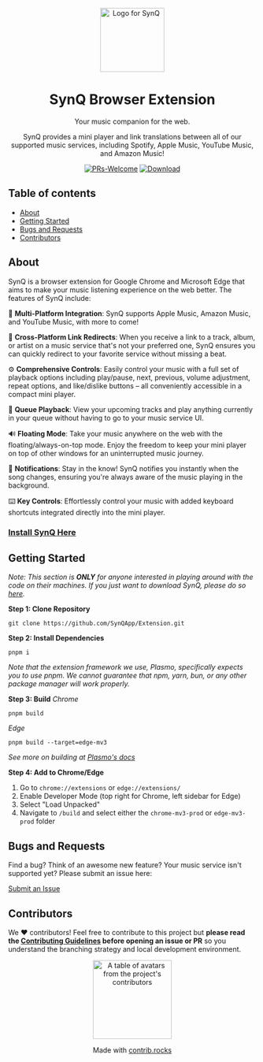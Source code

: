 
<p align="center">
  <picture>
  <source media="(prefers-color-scheme: dark)" srcset="https://github.com/SynQApp/Extension/blob/main/assets/icon.png?raw=true">
  <img src="https://github.com/SynQApp/Extension/blob/main/assets/icon.png?raw=true" width="130" alt="Logo for SynQ">
</picture>
</p>

<h1 align="center">
  SynQ Browser Extension
</h1>

<p align="center">
  Your music companion for the web.
</p>

<p align="center">
  SynQ provides a mini player and link translations between all of our supported music services, including Spotify, Apple Music, YouTube Music, and Amazon Music!
</p>

<div align="center">

[![PRs-Welcome][contribute-image]][contribute-url]
[![Download][download-image]][download-url]

</div>

## Table of contents

- <a href="#about">About</a>
- <a href="#getting-started">Getting Started</a>
- <a href="#bugs">Bugs and Requests</a>
- <a href="#contributors">Contributors</a>

<h2 id="about">About</h2>

SynQ is a browser extension for Google Chrome and Microsoft Edge that aims to make your music listening experience on the web better. The features of SynQ include:

🎵 **Multi-Platform Integration**: SynQ supports Apple Music, Amazon Music, and YouTube Music, with more to come!

🔗 **Cross-Platform Link Redirects**: When you receive a link to a track, album, or artist on a music service that's not your preferred one, SynQ ensures you can quickly redirect to your favorite service without missing a beat.

⚙️ **Comprehensive Controls**: Easily control your music with a full set of playback options including play/pause, next, previous, volume adjustment, repeat options, and like/dislike buttons – all conveniently accessible in a compact mini player.

🔄 **Queue Playback**: View your upcoming tracks and play anything currently in your queue without having to go to your music service UI.

🔊 **Floating Mode**: Take your music anywhere on the web with the floating/always-on-top mode. Enjoy the freedom to keep your mini player on top of other windows for an uninterrupted music journey.

🎉 **Notifications**: Stay in the know! SynQ notifies you instantly when the song changes, ensuring you're always aware of the music playing in the background.

⌨️ **Key Controls**: Effortlessly control your music with added keyboard shortcuts integrated directly into the mini player.

### [Install SynQ Here](https://www.synqapp.io)

<h2 id="getting-started">Getting Started</h2>

*Note: This section is **ONLY** for anyone interested in playing around with the code on their machines. If you just want to download SynQ, please do so [here](https://www.synqapp.io).*

**Step 1: Clone Repository**
```
git clone https://github.com/SynQApp/Extension.git
```
**Step 2: Install Dependencies**
```
pnpm i
```
*Note that the extension framework we use, Plasmo, specifically expects you to use pnpm. We cannot guarantee that npm, yarn, bun, or any other package manager will work properly.*

**Step 3: Build**
*Chrome*
```
pnpm build
```
*Edge*
```
pnpm build --target=edge-mv3
```
*See more on building at [Plasmo's docs](https://docs.plasmo.com/framework/workflows/build)*

**Step 4: Add to Chrome/Edge**
1. Go to `chrome://extensions` or `edge://extensions/`
2. Enable Developer Mode (top right for Chrome, left sidebar for Edge)
3. Select "Load Unpacked"
4. Navigate to `/build` and select either the `chrome-mv3-prod` or `edge-mv3-prod` folder

<h2 id="bugs">Bugs and Requests</h2>

Find a bug? Think of an awesome new feature? Your music service isn't supported yet? Please submit an issue here:

[Submit an Issue](https://github.com/SynQApp/Extension/issues)

<h2 id="contributors">Contributors</h2>

We ❤️ contributors! Feel free to contribute to this project but **please read the [Contributing Guidelines](CONTRIBUTING.md) before opening an issue or PR** so you understand the branching strategy and local development environment.

<a href="https://github.com/SynQApp/Extension/graphs/contributors">
  <p align="center">
    <img width="160" src="https://contrib.rocks/image?repo=SynQApp/Extension" alt="A table of avatars from the project's contributors" />
  </p>
</a>

<p align="center">
  Made with <a rel="noopener noreferrer" target="_blank" href="https://contrib.rocks">contrib.rocks</a>
</p>

[download-image]: https://img.shields.io/badge/download-40k_users-blue
[download-url]: https://www.synqapp.io/
[contribute-url]: https://github.com/SynQApp/Extension/blob/main/CONTRIBUTING.md
[contribute-image]: https://img.shields.io/badge/PRs-welcome-blue.svg
